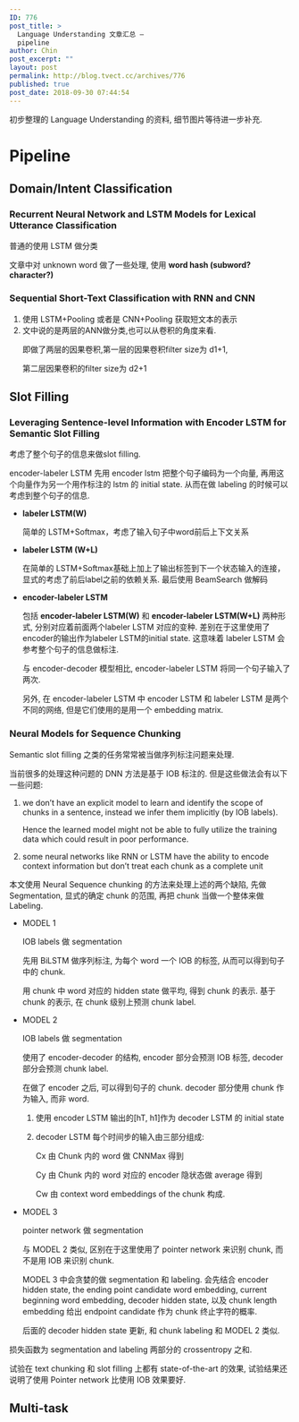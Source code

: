```yaml
---
ID: 776
post_title: >
  Language Understanding 文章汇总 –
  pipeline
author: Chin
post_excerpt: ""
layout: post
permalink: http://blog.tvect.cc/archives/776
published: true
post_date: 2018-09-30 07:44:54
---
```

初步整理的 Language Understanding 的资料, 细节图片等待进一步补充.

<!--more-->

<h1>Pipeline</h1>

<h2>Domain/Intent Classification</h2>

<h3>Recurrent Neural Network and LSTM Models for Lexical Utterance Classification</h3>

普通的使用 LSTM 做分类

文章中对 unknown word 做了一些处理, 使用 <strong>word hash (subword? character?)</strong>

<h3>Sequential Short-Text Classification with RNN and CNN</h3>

<ol>
<li>使用 LSTM+Pooling 或者是 CNN+Pooling 获取短文本的表示</li>
<li>文中说的是两层的ANN做分类,也可以从卷积的角度来看.

即做了两层的因果卷积,第一层的因果卷积filter size为 d1+1,

第二层因果卷积的filter size为 d2+1</p></li>
</ol>

<h2>Slot Filling</h2>

<h3>Leveraging Sentence-level Information with Encoder LSTM for Semantic Slot Filling</h3>

<p>考虑了整个句子的信息来做slot filling.

encoder-labeler LSTM 先用 encoder lstm 把整个句子编码为一个向量, 再用这个向量作为另一个用作标注的 lstm 的 initial state. 从而在做 labeling 的时候可以考虑到整个句子的信息.

<ul>
<li><strong>labeler LSTM(W)</strong>

简单的 LSTM+Softmax，考虑了输入句子中word前后上下文关系</p></li>
<li><p><strong>labeler LSTM (W+L)</strong>

在简单的 LSTM+Softmax基础上加上了输出标签到下一个状态输入的连接，显式的考虑了前后label之前的依赖关系. 最后使用 BeamSearch 做解码</p></li>
<li><p><strong>encoder-labeler LSTM</strong>

包括 <strong>encoder-labeler LSTM(W)</strong> 和 <strong>encoder-labeler LSTM(W+L)</strong> 两种形式, 分别对应着前面两个labeler LSTM 对应的变种. 差别在于这里使用了encoder的输出作为labeler LSTM的initial state. 这意味着 labeler LSTM 会参考整个句子的信息做标注.

与 encoder-decoder 模型相比, encoder-labeler LSTM 将同一个句子输入了两次.

另外, 在 encoder-labeler LSTM 中 encoder LSTM 和 labeler LSTM 是两个不同的网络, 但是它们使用的是用一个 embedding matrix.</p></li>
</ul>

<h3>Neural Models for Sequence Chunking</h3>

<p>Semantic slot filling 之类的任务常常被当做序列标注问题来处理.

当前很多的处理这种问题的 DNN 方法是基于 IOB 标注的. 但是这些做法会有以下一些问题:

<ol>
<li>we don’t have an explicit model to learn and identify the scope of chunks in a sentence, instead we infer them implicitly (by IOB labels).

Hence the learned model might not be able to fully utilize the training data which could result in poor performance.</p></li>
<li><p>some neural networks like RNN or LSTM have the ability to encode context information but don’t treat each
chunk as a complete unit</p></li>
</ol>

<p>本文使用 Neural Sequence chunking 的方法来处理上述的两个缺陷, 先做 Segmentation, 显式的确定 chunk 的范围, 再把 chunk 当做一个整体来做 Labeling.

<ul>
<li>MODEL 1

IOB labels 做 segmentation

先用 BiLSTM 做序列标注, 为每个 word 一个 IOB 的标签, 从而可以得到句子中的 chunk.

用 chunk 中 word 对应的 hidden state 做平均, 得到 chunk 的表示. 基于 chunk 的表示, 在 chunk 级别上预测 chunk label.</p></li>
<li><p>MODEL 2

IOB labels 做 segmentation

使用了 encoder-decoder 的结构, encoder 部分会预测 IOB 标签, decoder 部分会预测 chunk label.

在做了 encoder 之后, 可以得到句子的 chunk. decoder 部分使用 chunk 作为输入, 而非 word.

<ol>
<li>使用 encoder LSTM 输出的[hT, h1]作为 decoder LSTM 的 initial state</p></li>
<li><p>decoder LSTM 每个时间步的输入由三部分组成:

Cx 由 Chunk 内的 word 做 CNNMax 得到

Cy 由 Chunk 内的 word 对应的 encoder 隐状态做 average 得到

Cw 由 context word embeddings of the chunk 构成.</p></li>
</ol></li>
<li><p>MODEL 3

pointer network 做 segmentation

与 MODEL 2 类似, 区别在于这里使用了 pointer network 来识别 chunk, 而不是用 IOB 来识别 chunk.

MODEL 3 中会贪婪的做 segmentation 和 labeling. 会先结合 encoder hidden state, the ending point candidate word embedding, current beginning word embedding, decoder hidden state, 以及 chunk length embedding 给出 endpoint candidate 作为 chunk 终止字符的概率.

后面的 decoder hidden state 更新, 和 chunk labeling 和 MODEL 2 类似.</p></li>
</ul>

<p>损失函数为 segmentation and labeling 两部分的 crossentropy 之和.

试验在 text chunking 和 slot filling 上都有 state-of-the-art 的效果, 试验结果还说明了使用 Pointer network 比使用 IOB 效果要好.

<h2>Multi-task</h2>